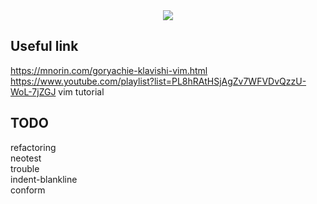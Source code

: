 <div align="center">
    <img src="images/build.gif" style="margin: auto"/>
</div>

## Useful link  

https://mnorin.com/goryachie-klavishi-vim.html  
https://www.youtube.com/playlist?list=PL8hRAtHSjAgZv7WFVDvQzzU-WoL-7jZGJ  vim tutorial

## TODO    
refactoring  
neotest  
trouble  
indent-blankline  
conform  